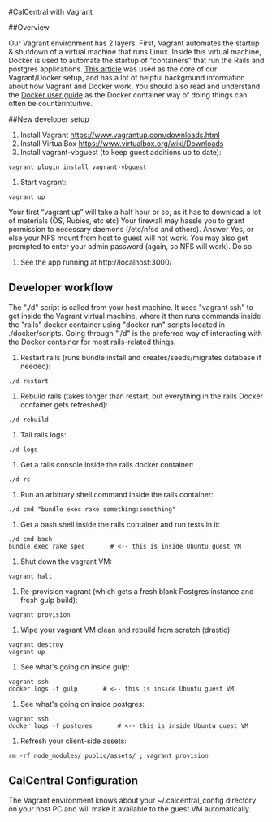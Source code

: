 #CalCentral with Vagrant

##Overview

Our Vagrant environment has 2 layers. First, Vagrant automates the startup & shutdown of a virtual machine that
runs Linux. Inside this virtual machine, Docker is used to automate the startup of "containers" that run the
Rails and postgres applications. [This article](http://www.talkingquickly.co.uk/2014/06/rails-development-environment-with-vagrant-and-docker/)
was used as the core of our Vagrant/Docker setup, and has a lot of helpful background information about how Vagrant
and Docker work. You should also read and understand the [Docker user guide](https://docs.docker.com/userguide/) as the
Docker container way of doing things can often be counterintuitive.

##New developer setup
1. Install Vagrant https://www.vagrantup.com/downloads.html
1. Install VirtualBox  https://www.virtualbox.org/wiki/Downloads
1. Install vagrant-vbguest (to keep guest additions up to date):

  ```
  vagrant plugin install vagrant-vbguest
  ```
1. Start vagrant:

  ```
  vagrant up
  ```

  Your first “vagrant up” will take a half hour or so, as it has to download a lot of materials (OS, Rubies, etc etc)
  Your firewall may hassle you to grant permission to necessary daemons (/etc/nfsd and others). Answer Yes, or else your NFS mount from host to guest will not work.
  You may also get prompted to enter your admin password (again, so NFS will work). Do so.
1. See the app running at http://localhost:3000/

## Developer workflow

The "./d" script is called from your host machine. It uses "vagrant ssh" to get inside the Vagrant virtual machine,
where it then runs commands inside the "rails" docker container using "docker run" scripts located in ./docker/scripts. Going
through "./d" is the preferred way of interacting with the Docker container for most rails-related things.

1. Restart rails (runs bundle install and creates/seeds/migrates database if needed):

  ```
  ./d restart
  ```
1. Rebuild rails (takes longer than restart, but everything in the rails Docker container gets refreshed):

  ```
  ./d rebuild
  ```
1. Tail rails logs:

  ```
  ./d logs
  ```
1. Get a rails console inside the rails docker container:

  ```
  ./d rc
  ```
1. Run an arbitrary shell command inside the rails container:

  ```
  ./d cmd "bundle exec rake something:something"
  ```
1. Get a bash shell inside the rails container and run tests in it:

  ```
  ./d cmd bash
  bundle exec rake spec       # <-- this is inside Ubuntu guest VM
  ```
1. Shut down the vagrant VM:

  ```
  vagrant halt
  ```
1. Re-provision vagrant (which gets a fresh blank Postgres instance and fresh gulp build):

  ```
  vagrant provision
  ```
1. Wipe your vagrant VM clean and rebuild from scratch (drastic):

  ```
  vagrant destroy
  vagrant up
  ```
1. See what's going on inside gulp:

  ```
  vagrant ssh
  docker logs -f gulp       # <-- this is inside Ubuntu guest VM
  ```
1. See what's going on inside postgres:

  ```
  vagrant ssh
  docker logs -f postgres       # <-- this is inside Ubuntu guest VM
  ```
1. Refresh your client-side assets:

  ```
  rm -rf node_modules/ public/assets/ ; vagrant provision
  ```

## CalCentral Configuration

The Vagrant environment knows about your ~/.calcentral_config directory on your host PC and will make it available
to the guest VM automatically.
